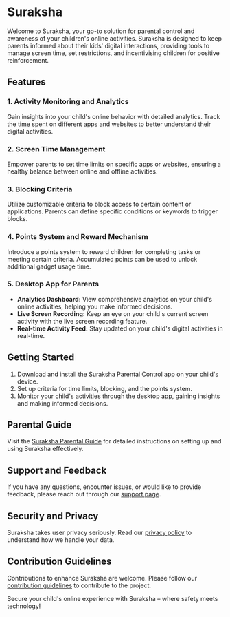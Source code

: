 # Suraksha

Welcome to Suraksha, your go-to solution for parental control and awareness of your children's online activities. Suraksha is designed to keep parents informed about their kids' digital interactions, providing tools to manage screen time, set restrictions, and incentivising children for positive reinforcement.

## Features

### 1. **Activity Monitoring and Analytics**
   Gain insights into your child's online behavior with detailed analytics. Track the time spent on different apps and websites to better understand their digital activities.

### 2. **Screen Time Management**
   Empower parents to set time limits on specific apps or websites, ensuring a healthy balance between online and offline activities.

### 3. **Blocking Criteria**
   Utilize customizable criteria to block access to certain content or applications. Parents can define specific conditions or keywords to trigger blocks.

### 4. **Points System and Reward Mechanism**
   Introduce a points system to reward children for completing tasks or meeting certain criteria. Accumulated points can be used to unlock additional gadget usage time.

### 5. **Desktop App for Parents**
   - **Analytics Dashboard:** View comprehensive analytics on your child's online activities, helping you make informed decisions.
   - **Live Screen Recording:** Keep an eye on your child's current screen activity with the live screen recording feature.
   - **Real-time Activity Feed:** Stay updated on your child's digital activities in real-time.

## Getting Started

1. Download and install the Suraksha Parental Control app on your child's device.
2. Set up criteria for time limits, blocking, and the points system.
3. Monitor your child's activities through the desktop app, gaining insights and making informed decisions.

## Parental Guide

Visit the [Suraksha Parental Guide](https://suraksh.it) for detailed instructions on setting up and using Suraksha effectively.

## Support and Feedback

If you have any questions, encounter issues, or would like to provide feedback, please reach out through our [support page](https://suraksh.it/support).

## Security and Privacy

Suraksha takes user privacy seriously. Read our [privacy policy](https://suraksh.it/privacy) to understand how we handle your data.

## Contribution Guidelines

Contributions to enhance Suraksha are welcome. Please follow our [contribution guidelines](CONTRIBUTING.md) to contribute to the project.

Secure your child's online experience with Suraksha – where safety meets technology!
